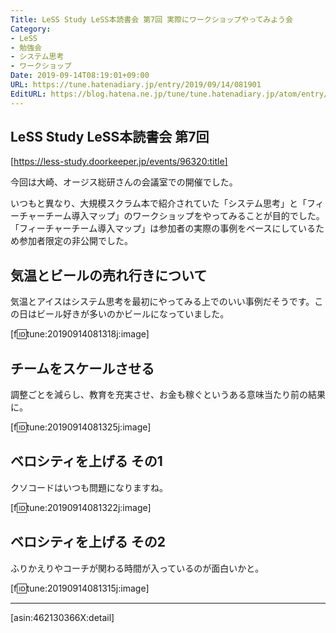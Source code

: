 ```yaml
---
Title: LeSS Study LeSS本読書会 第7回 実際にワークショップやってみよう会
Category:
- LeSS
- 勉強会
- システム思考
- ワークショップ
Date: 2019-09-14T08:19:01+09:00
URL: https://tune.hatenadiary.jp/entry/2019/09/14/081901
EditURL: https://blog.hatena.ne.jp/tune/tune.hatenadiary.jp/atom/entry/26006613432951434
---
```


## LeSS Study LeSS本読書会 第7回

[https://less-study.doorkeeper.jp/events/96320:title]

今回は大崎、オージス総研さんの会議室での開催でした。

いつもと異なり、大規模スクラム本で紹介されていた「システム思考」と「フィーチャーチーム導入マップ」のワークショップをやってみることが目的でした。
「フィーチャーチーム導入マップ」は参加者の実際の事例をベースにしているため参加者限定の非公開でした。

## 気温とビールの売れ行きについて

気温とアイスはシステム思考を最初にやってみる上でのいい事例だそうです。この日はビール好きが多いのかビールになっていました。

[f:id:tune:20190914081318j:image]

## チームをスケールさせる

調整ごとを減らし、教育を充実させ、お金も稼ぐというある意味当たり前の結果に。

[f:id:tune:20190914081325j:image]

## ベロシティを上げる その1

クソコードはいつも問題になりますね。

[f:id:tune:20190914081322j:image]

## ベロシティを上げる その2

ふりかえりやコーチが関わる時間が入っているのが面白いかと。

[f:id:tune:20190914081315j:image]

---

[asin:462130366X:detail]

